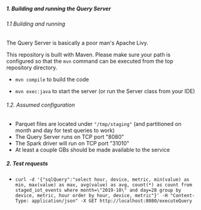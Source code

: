 ##### 1. Building and running the Query Server

###### 1.1 Building and running 

The Query Server is basically a poor man's Apache Livy.

This repository is built with Maven. Please make sure your path is configured so that 
the ```mvn``` command can be executed from the top repository directory. 

* ```mvn compile``` to build the code

* ```mvn exec:java``` to start the server (or run the Server class from your IDE)

###### 1.2. Assumed configuration

* Parquet files are located under ```"/tmp/staging"``` (and partitioned on month and day for test queries to work)
* The Query Server runs on TCP port "8080"
* The Spark driver will run on TCP port "31010" 
* At least a couple GBs should be made available to the service

##### 2. Test requests

* ```curl -d '{"sqlQuery":"select hour, device, metric, min(value) as min, max(value) as max, avg(value) as avg, count(*) as count from staged_iot_events where month=\"2019-10\" and day=28 group by device, metric, hour order by hour, device, metric"}' -H "Content-Type: application/json" -X GET http://localhost:8080/executeQuery```
